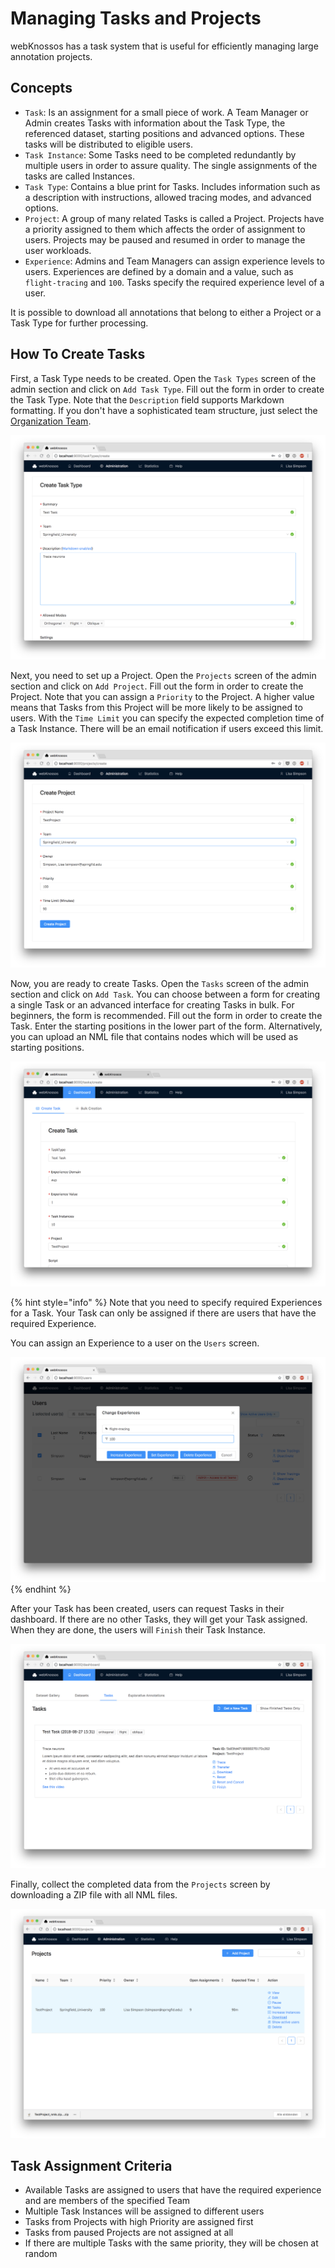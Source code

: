 # Managing Tasks and Projects

webKnossos has a task system that is useful for efficiently managing large annotation projects.

## Concepts

* `Task`: Is an assignment for a small piece of work. A Team Manager or Admin creates Tasks with information about the Task Type, the referenced dataset, starting positions and advanced options. These tasks will be distributed to eligible users. 
* `Task Instance`: Some Tasks need to be completed redundantly by multiple users in order to assure quality. The single assignments of the tasks are called Instances.
* `Task Type`: Contains a blue print for Tasks. Includes information such as a description with instructions, allowed tracing modes, and advanced options.
* `Project`: A group of many related Tasks is called a Project. Projects have a priority assigned to them which affects the order of assignment to users. Projects may be paused and resumed in order to manage the user workloads.
* `Experience`: Admins and Team Managers can assign experience levels to users. Experiences are defined by a domain and a value, such as `flight-tracing` and `100`. Tasks specify the required experience level of a user.

It is possible to download all annotations that belong to either a Project or a Task Type for further processing.

## How To Create Tasks

First, a Task Type needs to be created. Open the `Task Types` screen of the admin section and click on `Add Task Type`. Fill out the form in order to create the Task Type. Note that the `Description` field supports Markdown formatting. If you don't have a sophisticated team structure, just select the [Organization Team](users.md#organizations).

![Create a Task Type](../.gitbook/assets/tasks_tasktype.png)

Next, you need to set up a Project. Open the `Projects` screen of the admin section and click on `Add Project`. Fill out the form in order to create the Project. Note that you can assign a `Priority` to the Project. A higher value means that Tasks from this Project will be more likely to be assigned to users. With the `Time Limit` you can specify the expected completion time of a Task Instance. There will be an email notification if users exceed this limit.

![Create a Project](../.gitbook/assets/tasks_project.png)

Now, you are ready to create Tasks. Open the `Tasks` screen of the admin section and click on `Add Task`. You can choose between a form for creating a single Task or an advanced interface for creating Tasks in bulk. For beginners, the form is recommended. Fill out the form in order to create the Task. Enter the starting positions in the lower part of the form. Alternatively, you can upload an NML file that contains nodes which will be used as starting positions.

![Create a Task](../.gitbook/assets/tasks_task.png)

{% hint style="info" %}
Note that you need to specify required Experiences for a Task. Your Task can only be assigned if there are users that have the required Experience.

You can assign an Experience to a user on the `Users` screen.

![Assigning Experiences to users](../.gitbook/assets/users_experience.png)
{% endhint %}

After your Task has been created, users can request Tasks in their dashboard. If there are no other Tasks, they will get your Task assigned. When they are done, the users will `Finish` their Task Instance.

![Requesting Tasks in the Dashboard](../.gitbook/assets/dashboard_tasks.png)

Finally, collect the completed data from the `Projects` screen by downloading a ZIP file with all NML files.

![Download all Tasks of a Project](../.gitbook/assets/tasks_download.png)

## Task Assignment Criteria

* Available Tasks are assigned to users that have the required experience and are members of the specified Team
* Multiple Task Instances will be assigned to different users
* Tasks from Projects with high Priority are assigned first
* Tasks from paused Projects are not assigned at all
* If there are multiple Tasks with the same priority, they will be chosen at random

